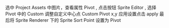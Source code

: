 <!--
 * @Author: 15868707168@163.com 15868707168@163.com
 * @Date: 2023-02-16 15:58:12
 * @LastEditors: 15868707168@163.com 15868707168@163.com
 * @LastEditTime: 2023-02-16 16:08:53
 * @FilePath: \StudyNote\中心点.md
 * @Description: 这是默认设置,请设置`customMade`, 打开koroFileHeader查看配置 进行设置: https://github.com/OBKoro1/koro1FileHeader/wiki/%E9%85%8D%E7%BD%AE
-->

选中 Project Assets 中图片，查看属性 Pivot ,
点击按钮 Sprite Editor ,
选择 Pivot 中的 Custom 
调整自定义中心点 Custom Pivot x,y
应用设置点击 apply
最后将 Sprite Renderer 下的 Sprite Sort Point 设置为 Pivot

